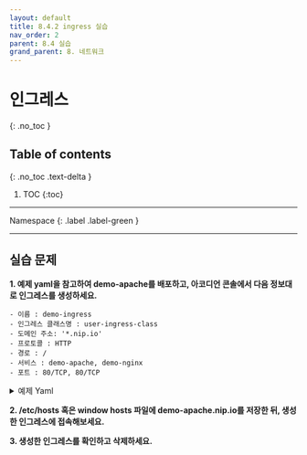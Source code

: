 ```yaml
---
layout: default
title: 8.4.2 ingress 실습
nav_order: 2
parent: 8.4 실습
grand_parent: 8. 네트워크
---
```


# 인그레스
{: .no_toc }

## Table of contents
{: .no_toc .text-delta }

1. TOC
{:toc}

---

<div class="code-example" markdown="1">
Namespace
{: .label .label-green }
</div>

---
## 실습 문제

**1. 예제 yaml을 참고하여 demo-apache를 배포하고, 아코디언 콘솔에서 다음 정보대로 인그레스를 생성하세요.**

```
- 이름 : demo-ingress
- 인그레스 클래스명 : user-ingress-class
- 도메인 주소: '*.nip.io'
- 프로토콜 : HTTP
- 경로 : /
- 서비스 : demo-apache, demo-nginx
- 포트 : 80/TCP, 80/TCP
```

<details>
<summary>예제 Yaml</summary>

{% highlight yaml %}
---
apiVersion: apps/v1
kind: Deployment
metadata:
  name: demo-apache
  labels:
    app: demo-apache
spec:
  replicas: 1
  selector:
    matchLabels:
      app: demo-apache
  template:
    metadata:
      labels:
        app: demo-apache
    spec:
      containers:
      - name: apache
        image: base.registry.accordions.co.kr:5000/httpd-24-rhel7:2.4-146

---
apiVersion: apps/v1
kind: Deployment
metadata:
  name: demo-nginx
  labels:
    app: demo-nginx
spec:
  replicas: 1
  selector:
    matchLabels:
      app: demo-nginx
  template:
    metadata:
      labels:
        app: demo-nginx
    spec:
      containers:
      - name: nginx
        image: base.registry.accordions.co.kr:5000/nginx:1.20.1-alpine

---
apiVersion: v1
kind: Service
metadata:
   name: demo-apache
spec:
  selector:
    app: demo-apache
  ports:
  - port: 80
    protocol: TCP
    targetPort: 80
  type: ClusterIP

---
apiVersion: v1
kind: Service
metadata:
   name: demo-nginx
spec:
  selector:
    app: demo-nginx
  ports:
  - port: 80
    protocol: TCP
    targetPort: 80
  type: ClusterIP

---
apiVersion: networking.k8s.io/v1
kind: Ingress
metadata:
  name: ingress
  annotations:
    nginx.ingress.kubernetes.io/rewrite-target: /
    nginx.ingress.kubernetes.io/use-regex: "true"
    nginx.ingress.kubernetes.io/affinity: cookie
spec:
  ingressClassName: user-ingress-class
  rules:
  - host: 'test.example.com'
    http:
      paths:
      - backend:
          service:
            name: app
            port:
              number: 8080
        path: /
        pathType: Prefix
              
{% endhighlight %}
   
</details>

**2. /etc/hosts 혹은 window hosts 파일에 demo-apache.nip.io를 저장한 뒤, 생성한 인그레스에 접속해보세요.**

**3. 생성한 인그레스를 확인하고 삭제하세요.**